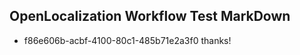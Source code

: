 ## OpenLocalization Workflow Test MarkDown
* f86e606b-acbf-4100-80c1-485b71e2a3f0 thanks!

<!--HONumber=Jul16_HO3-->


